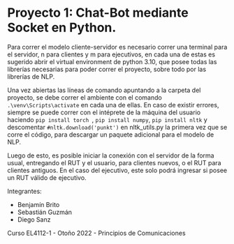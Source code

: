 # Proyecto 1: Chat-Bot mediante Socket en Python.

Para correr el modelo cliente-servidor es necesario correr una terminal para el servidor, n para clientes y m para
ejecutivos, en cada una de estas es sugerido abrir el virtual environment de python 3.10, que posee todas las librerías
necesarias para poder correr el proyecto, sobre todo por las librerías de NLP.

Una vez abiertas las líneas de comando apuntando a la carpeta del proyecto, se debe correr el ambiente con el comando
``` .\venv\Scripts\activate``` en cada una de ellas. En caso de existir errores, siempre se puede correr con el intéprete
de la máquina del usuario haciendo ```pip install torch ```, ```pip install numpy```, ```pip install nltk``` y descomentar
```#nltk.download('punkt')``` en nltk_utils.py la primera vez que se corre el código, para descargar un paquete adicional para
el modelo de NLP.

Luego de esto, es posible iniciar la conexión con el servidor de la forma usual, entregando el RUT y el usuario, para clientes
nuevos, o el RUT para clientes antiguos. En el caso del ejecutivo, este solo podrá ingresar si posee un RUT válido de ejecutivo.

Integrantes: 

- Benjamín Brito
- Sebastián Guzmán
- Diego Sanz

Curso EL4112-1 - Otoño 2022 - Principios de Comunicaciones